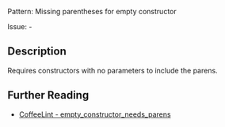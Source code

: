 Pattern: Missing parentheses for empty constructor

Issue: -

## Description

Requires constructors with no parameters to include the parens.

## Further Reading

* [CoffeeLint - empty_constructor_needs_parens](https://coffeelint.github.io/#options)